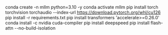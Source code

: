 conda create -n mllm python=3.10 -y
conda activate mllm
pip install torch torchvision torchaudio --index-url https://download.pytorch.org/whl/cu126
pip install -r requirements.txt
pip install transformers 'accelerate>=0.26.0'
conda install -c nvidia cuda-compiler
pip install deepspeed
pip install flash-attn --no-build-isolation
